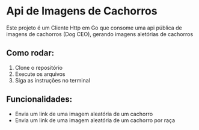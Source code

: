 # Api de Imagens de Cachorros
Este projeto é um Cliente Http em Go que consome uma api pública de imagens de cachorros (Dog CEO), gerando imagens aletórias de cachorros

## Como rodar:
1. Clone o repositório
2. Execute os arquivos
3. Siga as instruções no terminal

## Funcionalidades:
- Envia um link de uma imagem aleatória de um cachorro
- Envia um link de uma imagem aleatória de um cachorro por raça
